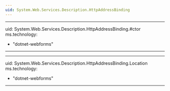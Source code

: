 ```yaml
---
uid: System.Web.Services.Description.HttpAddressBinding
---
```


---
uid: System.Web.Services.Description.HttpAddressBinding.#ctor
ms.technology: 
  - "dotnet-webforms"
---

---
uid: System.Web.Services.Description.HttpAddressBinding.Location
ms.technology: 
  - "dotnet-webforms"
---
